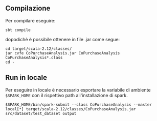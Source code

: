 
## Compilazione
Per compilare eseguire:
```
sbt compile
``` 
dopodichè è possibile ottenere in file .jar come segue:
```
cd target/scala-2.12/classes/
jar cvfe CoPurchaseAnalysis.jar CoPurchaseAnalysis CoPurchaseAnalysis*.class
cd -
```
## Run in locale
Per eseguire in locale è necessario esportare la variabile di ambiente `$SPARK_HOME` con il rispettivo path all'installazione di spark.
```
$SPARK_HOME/bin/spark-submit --class CoPurchaseAnalysis --master local[*] target/scala-2.12/classes/CoPurchaseAnalysis.jar src/dataset/test_dataset output
```